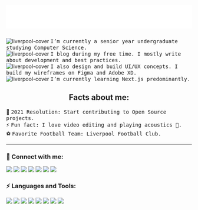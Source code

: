  [comment]: <> (<img  alt="liverpool-cover" width="100%" src="https://raw.githubusercontent.com/Boro23-wq/Boro23-wq/master/Dev.png" /> )
 
 <h1 align="center">
  <img src="https://raw.githubusercontent.com/Boro23-wq/Boro23-wq/b645b23f5776e3665bfefc152ddb68e4e6a7b1db/name.svg" alt="Sintu Boro" />
</h1>
  
[comment]: <> ( <h2 align="center"> Hey there, I'm <span style="font-family:Kanit; font-size:4em;">Boro</span> 👨‍💻 </h2> )

<p align="center">
  
<img  alt="liverpool-cover" width="10px" height=10px src="https://emojipedia-us.s3.dualstack.us-west-1.amazonaws.com/thumbs/320/au-kddi/190/white-heavy-check-mark_2705.png" /> <samp> I’m currently a senior year undergraduate studying Computer Science. </samp> <br/> 
<img  alt="liverpool-cover" width="10px" height=10px src="https://emojipedia-us.s3.dualstack.us-west-1.amazonaws.com/thumbs/320/au-kddi/190/white-heavy-check-mark_2705.png" /> <samp> I blog during my free time. I mostly write about development and best practices. </samp> <br/> 
<img  alt="liverpool-cover" width="10px" height=10px src="https://emojipedia-us.s3.dualstack.us-west-1.amazonaws.com/thumbs/320/au-kddi/190/white-heavy-check-mark_2705.png" /> <samp> I also design and build UI/UX concepts. I build my wireframes on Figma and Adobe XD. </samp> </br>
<img  alt="liverpool-cover" width="10px" height=10px src="https://emojipedia-us.s3.dualstack.us-west-1.amazonaws.com/thumbs/320/au-kddi/190/white-heavy-check-mark_2705.png" /> <samp> I’m currently learning Next.js predominantly. </samp> <br/> 

</p>

<h2 align="center"> Facts about me: </h2>

🥅 <samp> 2021 Resolution: Start contributing to Open Source projects. </samp> <br/>
⚡ <samp> Fun fact: I love video editing and playing acoustics 🎸. </samp> <br/>
⚽ <samp> Favorite Football Team: Liverpool Football Club. </samp> <br/>


---

### 🤝 Connect with me:

<p>
  <a href="https://sintu-boro.netlify.app/"><img src="https://img.shields.io/badge/portfolio-%beatport.svg?&style=for-the-badge&logo=polymer-project&logoColor=white" height=25></a> 
  <a href="https://boro-ui-ux.webflow.io/"><img src="https://img.shields.io/badge/UI/UX-%beatport.svg?color=orange&style=for-the-badge&logo=udacity&logoColor=white" height=25></a> 
  <a href="https://boro-blogs.netlify.app/"><img src="https://img.shields.io/badge/Blog-%beatport.svg?color=purple&style=for-the-badge&logo=blogger&logoColor=white" height=25></a> 
  <a href="https://www.linkedin.com/in/sintu-boro-5a5aa415b/"><img src="https://img.shields.io/badge/linkedin-%230077B5.svg?&style=for-the-badge&logo=linkedin&logoColor=white" height=25></a> 
  <a href="https://www.instagram.com/middlechild.x/"><img src="https://img.shields.io/badge/instagram-%23E4405F.svg?&style=for-the-badge&logo=instagram&logoColor=white" height=25></a>
  <a href="https://www.facebook.com/404slimboysavage/"><img src="https://img.shields.io/badge/facebook-%230077B5.svg?&style=for-the-badge&logo=facebook&logoColor=white" height=25></a>
   <a href="https://nextjs.org/"><img src="https://img.shields.io/badge/medium-%230077B5.svg?color=black&style=for-the-badge&logo=medium&logoColor=white" height=25></a>
<p/>

### ⚡ Languages and Tools:

<p>
  <img><img src="https://img.shields.io/badge/vscode-%beatport.svg?color=darkblue&style=for-the-badge&logo=visual-studio-code&logoColor=white" height=25></img> 
  <img><img src="https://img.shields.io/badge/html5-%beatport.svg?color=orange&style=for-the-badge&logo=html5&logoColor=white" height=25></img> 
  <img><img src="https://img.shields.io/badge/javascript-%beatport.svg?color=yellow&style=for-the-badge&logo=javascript&logoColor=white" height=25></img>
  <img><img src="https://img.shields.io/badge/react-%beatport.svg?color=lightblue&style=for-the-badge&logo=react&logoColor=white" height=25></img>
  <img><img src="https://img.shields.io/badge/redux-%beatport.svg?color=darkviolet&style=for-the-badge&logo=redux&logoColor=white" height=25></img>
  <img><img src="https://img.shields.io/badge/graphql-%beatport.svg?color=red&style=for-the-badge&logo=graphql&logoColor=white" height=25></img>
  <img><img src="https://img.shields.io/badge/gatsby-%beatport.svg?color=purple&style=for-the-badge&logo=gatsby&logoColor=white" height=25></img>
  <img><img src="https://img.shields.io/badge/Next.js-%beatport.svg?color=black&style=for-the-badge&logo=Next.js&logoColor=white" height=25></img>
<p/>
<!--
**Boro23-wq/Boro23-wq** is a ✨ _special_ ✨ repository because its `README.md` (this file) appears on your GitHub profile.

[comment]: <> (<img><img src="https://img.shields.io/badge/git-%beatport.svg?color=black&style=for-the-badge&logo=github&logoColor=white" height=25></img>)
[comment]: <> (<img><img src="https://img.shields.io/badge/styled components-%beatport.svg?color=purple&style=for-the-badge&logo=styled-components&logoColor=white" height=25></img>)
